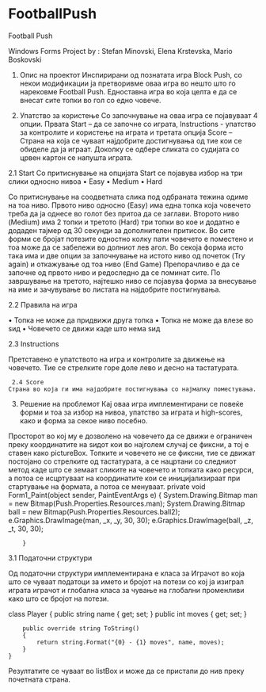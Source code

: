 # FootballPush

Football Push


Windows Forms Project by : 
Stefan Minovski, 
Elena Krstevska, 
Mario Boskovski

1.	Опис на проектот
Инспирирани од познатата игра Block Push, со некои модификации ја претворивме оваа игра во нешто што го нарековме Football Push.
Едноставна игра во која целта е да се внесат сите топки во гол со едно човече. 

2.	Упатство за користење
Со започнување на оваа игра се појавуваат 4 опции. Првата Start – да се започне со играта, Instructions -  упатство за контролите и користење на играта и третата опција
Score – Страна на која се чуваат најдобрите достигнувања од тие кои се обиделе да ја играат.
Доколку се одбере сликата со судијата со црвен картон се напушта играта. 	

2.1	Start 
Со притиснување на опцијата Start се појавува избор на три слики односно нивоа 
•	Easy
•	Medium
•	Hard 

Со притиснување на соодветната слика под одбраната тежина одиме на тоа ниво.
Првото ниво односно (Easy) има една топка која човечето треба да ја однесе во голот без притоа да се заглави.
Второто ниво (Medium) има 2 топки и третото (Hard) три топки во кое и додатно е додаден тајмер од 30 секунди за дополнителен притисок. 
Во сите форми се бројат потезите одностно колку пати човечето е поместено и тоа може да се забележи во долниот лев агол.
Во секоја форма исто така има и две опции за започнување на истото ниво од почеток (Try again)  и откажување од тоа ниво  (End Game)
Препорачливо е да се започне од првото ниво и редоследно да се поминат сите. 
По завршување на третото, најтешко ниво се појавува форма за внесување на име и зачувување во листата на најдобрите постигнувања. 

2.2	Правила на игра

•	Топка не може да придвижи друга топка
•	Топка не може да влезе во ѕид 
•	Човечето се движи каде што нема ѕид
     
2.3	Instructions

Претставено е упатството на игра и контролите за движење на човечето.
Тие се стрелките горе доле лево и десно на тастатурата.

     2.4 Score
	Страна во која ги има најдобрите постигнувања со најмалку поместувања.

3.	 Решение на проблемот
Кај оваа игра имплементирани се повеќе форми и тоа за избор на нивоа, упатство за играта и high-scores, како и форма за секое ниво посебно.
 
Просторот во кој му е дозволено на човечето да се движи е ограничен преку координатите на ѕидот кои во најголем случај се фиксни, a тој е ставен како pictureBox.
Топките и човечето не се фиксни, тие се движат постојано со стрелките од тастатурата, а се нацртани со следниот метод каде што се земаат сликите на човечето и топката како ресурси, а потоа се исцртуваат на координатите кои се иницијализираат при стартување на формата, а потоа се менуваат.
private void Form1_Paint(object sender, PaintEventArgs e)
        {
            System.Drawing.Bitmap man = new Bitmap(Push.Properties.Resources.man);
            System.Drawing.Bitmap ball = new Bitmap(Push.Properties.Resources.ball2);
            e.Graphics.DrawImage(man, _x, _y, 30, 30);
            e.Graphics.DrawImage(ball, _z, _t, 30, 30);
            
        }

 
3.1	Податочни структури

Од податочни структури имплементирана е класа за Играчот во која што се чуваат податоци за името и бројот на потези со кој ја изиграл играта играчот и глобална класа за чување на глобални променливи како што се бројот на потези.

class Player
    {
        public string name { get; set; }
        public int moves { get; set; }

        public override string ToString()
        {
            return string.Format("{0} - {1} moves", name, moves);
        }
    }

Резултатите се чуваат во listBox и може да се пристапи до нив преку почетната страна.

